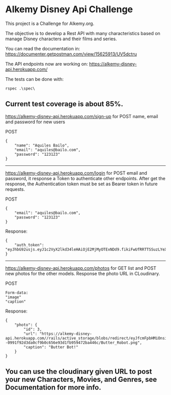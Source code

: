 # Alkemy Disney Api Challenge

This project is a Challenge for Alkemy.org.

The objective is to develop a Rest API with many characteristics based on manage Disney characters and their films and series.

You can read the documentation in:
https://documenter.getpostman.com/view/15625913/UV5dctru


The API endpoints now are working on:
https://alkemy-disney-api.herokuapp.com/


The tests can be done with:
```
rspec .\spec\
```
Current test coverage is about 85%.
--------------------------------------------

https://alkemy-disney-api.herokuapp.com/sign-up for POST name, email and password for new users

POST
```
{
    "name": "Aquiles Bailo",
    "email": "aquiles@bailo.com",
    "password": "123123"
}
```

--------------------------------------------

https://alkemy-disney-api.herokuapp.com/login for POST email and password, it response a Token to authenticate other endpoints.
After get the response, the Authentication token must be set as Bearer token in future requests.

POST

```
{
    "email": "aquiles@bailo.com",
    "password": "123123"
}
```

Response:

```
{
    "auth_token": "eyJhbG92usjs.eyJ1c2VyX2lkd34leHAiOjE2MjMyOTExNDd9.fikiFwUfRRTTSSuzLYeX2iJNi8bq7GZz9rZqRC2c"
}
```

--------------------------------------------

https://alkemy-disney-api.herokuapp.com/photos for GET list and POST new photos for the other models. Response the photo URL in CLoudinary.

POST

```
Form-data:
"image"
"caption"
```
Response:

```
{
    "photo": {
        "id": 3,
        "url": "https://alkemy-disney-api.herokuapp.com//rails/active_storage/blobs/redirect/eyJfcmFpbHMiOnsibWVzc2FnZSI6IkJBaHBDQT09IiwiZXhwIjpudWxsLCJwdXIiOiJibG9iX2lkIn19--0991f92d3da0cf9b0c656e93d1fb959472ba446c/Butter_Robot.png",
        "caption": "Butter Bot!"
    }
}
```
You can use the cloudinary given URL to post your new Characters, Movies, and Genres, see Documentation for more info.
--------------------------------------------
